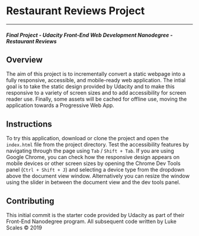 # Restaurant Reviews Project
---
#### _Final Project - Udacity Front-End Web Development Nanodegree - Restaurant Reviews_

## Overview

The aim of this project is to incrementally convert a static webpage into a fully responsive, accessible, and mobile-ready web application.
The intial goal is to take the static design provided by Udacity and to make this responsive to a variety of screen sizes and to add accessibility for screen reader use. Finally, some assets will be cached for offline use, moving the application towards a Progressive Web App. 

## Instructions

To try this application, download or clone the project and open the `index.html` file from the project directory. Test the accessibility features by navigating through the page using `Tab` / `Shift + Tab`. If you are using Google Chrome, you can check how the responsive design appears on mobile devices or other screen sizes by opening the Chrome Dev Tools panel (`Ctrl + Shift + J`) and selecting a device type from the dropdown above the document view window. Alternatively you can resize the window using the slider in between the document view and the dev tools panel.

## Contributing

This initial commit is the starter code provided by Udacity as part of their Front-End Nanodegree program. All subsequent code written by Luke Scales © 2019

